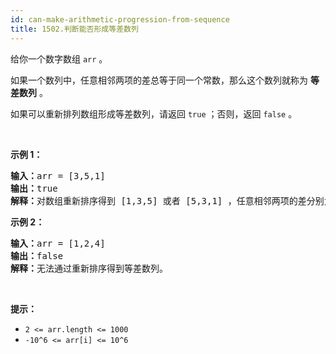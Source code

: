 ```yaml
---
id: can-make-arithmetic-progression-from-sequence
title: 1502.判断能否形成等差数列
---
```

给你一个数字数组 <code>arr</code> 。

如果一个数列中，任意相邻两项的差总等于同一个常数，那么这个数列就称为 **等差数列** 。

如果可以重新排列数组形成等差数列，请返回 <code>true</code> ；否则，返回 <code>false</code> 。

 

**示例 1：**


<pre><strong>输入：</strong>arr = [3,5,1]<br/><strong>输出：</strong>true<br/><strong>解释：</strong>对数组重新排序得到 [1,3,5] 或者 [5,3,1] ，任意相邻两项的差分别为 2 或 -2 ，可以形成等差数列。<br/></pre>

**示例 2：**


<pre><strong>输入：</strong>arr = [1,2,4]<br/><strong>输出：</strong>false<br/><strong>解释：</strong>无法通过重新排序得到等差数列。<br/></pre>

 

**提示：**


- <code>2 &lt;= arr.length &lt;= 1000</code>
- <code>-10^6 &lt;= arr[i] &lt;= 10^6</code>
